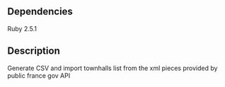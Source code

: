 ## Dependencies

Ruby 2.5.1

## Description 

Generate CSV and import townhalls list from the xml pieces provided by public france gov API